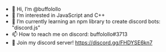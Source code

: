 - 👋 Hi, I’m @buffolollo
- 👀 I’m interested in JavaScript and C++
- 🌱 I’m currently learning an npm library to create discord bots: "discord.js"
- 📫 How to reach me on discord: buffolollo#3713
- 🌆 Join my discord server! https://discord.gg/FHDYSE6kn7

<!---
buffolollo/buffolollo is a ✨ special ✨ repository because its `README.md` (this file) appears on your GitHub profile.
You can click the Preview link to take a look at your changes.
--->
